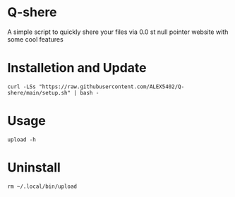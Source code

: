 # Q-shere
 A simple script to quickly shere your files via 0.0 st null pointer website with some cool features 

# Installetion and Update
```shell
curl -LSs "https://raw.githubusercontent.com/ALEX5402/Q-shere/main/setup.sh" | bash -

```

# Usage
```shell
upload -h

```

# Uninstall
```shell
rm ~/.local/bin/upload

```
